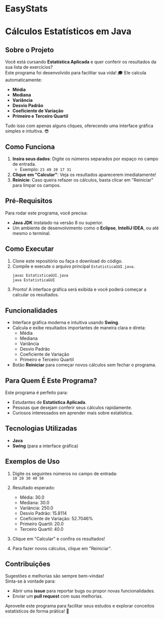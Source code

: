 # EasyStats

# Cálculos Estatísticos em Java

## Sobre o Projeto
Você está cursando **Estatística Aplicada** e quer conferir os resultados da sua lista de exercícios?  
Este programa foi desenvolvido para facilitar sua vida! 🎓 Ele calcula automaticamente:
- **Média**
- **Mediana**
- **Variância**
- **Desvio Padrão**
- **Coeficiente de Variação**
- **Primeiro e Terceiro Quartil**

Tudo isso com apenas alguns cliques, oferecendo uma interface gráfica simples e intuitiva. 😎

## Como Funciona
1. **Insira seus dados**: Digite os números separados por espaço no campo de entrada.
    - Exemplo: `23 49 20 17 31`
2. **Clique em "Calcular"**: Veja os resultados aparecerem imediatamente!
3. **Reinicie**: Caso queira refazer os cálculos, basta clicar em "Reiniciar" para limpar os campos.

## Pré-Requisitos
Para rodar este programa, você precisa:
- **Java JDK** instalado na versão 8 ou superior.
- Um ambiente de desenvolvimento como o **Eclipse**, **IntelliJ IDEA**, ou até mesmo o terminal.

## Como Executar
1. Clone este repositório ou faça o download do código.
2. Compile e execute o arquivo principal `EstatisticaGUI.java`.
   ```bash
   javac EstatisticaGUI.java
   java EstatisticaGUI
    ```
3. Pronto! A interface gráfica será exibida e você poderá começar a calcular os resultados.

## Funcionalidades
- Interface gráfica moderna e intuitiva usando **Swing**.
- Calcula e exibe resultados importantes de maneira clara e direta:
    - Média
    - Mediana
    - Variância
    - Desvio Padrão
    - Coeficiente de Variação
    - Primeiro e Terceiro Quartil
- Botão **Reiniciar** para começar novos cálculos sem fechar o programa.

## Para Quem É Este Programa?
Este programa é perfeito para:
- Estudantes de **Estatística Aplicada**.
- Pessoas que desejam conferir seus cálculos rapidamente.
- Curiosos interessados em aprender mais sobre estatística.

## Tecnologias Utilizadas
- **Java**
- **Swing** (para a interface gráfica)

## Exemplos de Uso
1. Digite os seguintes números no campo de entrada:  
   `10 20 30 40 50`

2. Resultado esperado:  
    - Média: 30.0
    - Mediana: 30.0
    - Variância: 250.0
    - Desvio Padrão: 15.8114
    - Coeficiente de Variação: 52.7046%
    - Primeiro Quartil: 20.0
    - Terceiro Quartil: 40.0

3. Clique em "Calcular" e confira os resultados!
4. Para fazer novos cálculos, clique em "Reiniciar".

## Contribuições
Sugestões e melhorias são sempre bem-vindas!  
Sinta-se à vontade para:
- Abrir uma **issue** para reportar bugs ou propor novas funcionalidades.
- Enviar um **pull request** com suas melhorias.

Aproveite este programa para facilitar seus estudos e explorar conceitos estatísticos de forma prática! 🚀
